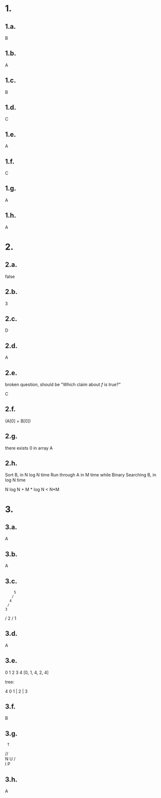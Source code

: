 # 1.
## 1.a.

B

## 1.b.

A

## 1.c.

B

## 1.d.

C

## 1.e.

A

## 1.f.

C

## 1.g.

A

## 1.h.

A

# 2.
## 2.a.

false

## 2.b.

3

## 2.c.

D

## 2.d.

A

## 2.e.
broken question, should be "Which claim about *f* is true?"

C

## 2.f.

(A[0] + B[0])

## 2.g.

there exists 0 in array A

## 2.h.

Sort B, in N log N time
Run through A in M time while
  Binary Searching B, in log N time

N log N + M * log N < N*M

# 3.
## 3.a.

A

## 3.b.

A

## 3.c.

        5
       /
      4
     /
    3
   /
  2
 /
1

## 3.d.

A

## 3.e.

 0  1  2  3  4
[0, 1, 4, 2, 4]

tree:

4  0  1
|
2
|
3

## 3.f.

B

## 3.g.

     T
   // \
  N    U
 / \
I   P

## 3.h.

A
